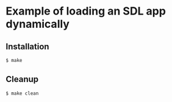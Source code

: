 # Example of loading an SDL app dynamically

## Installation

```bash
$ make
```

## Cleanup

```bash
$ make clean
```

